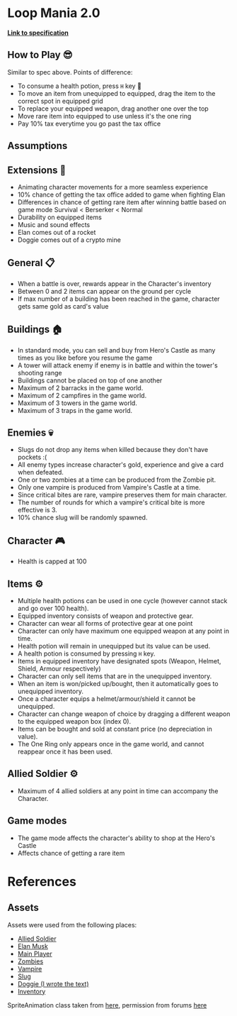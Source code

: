 # Loop Mania 2.0

[**Link to specification**](https://gitlab.cse.unsw.edu.au/COMP2511/21T2/project-specification)

## How to Play :sunglasses:
Similar to spec above. Points of difference:

- To consume a health potion, press ```H``` key :tea:
- To move an item from unequipped to equipped, drag the item to the correct spot in equipped grid
- To replace your equipped weapon, drag another one over the top
- Move rare item into equipped to use unless it's the one ring
- Pay 10% tax everytime you go past the tax office 

## Assumptions

## Extensions :construction_worker:
- Animating character movements for a more seamless experience
- 10% chance of getting the tax office added to game when fighting Elan
- Differences in chance of getting rare item after winning battle based on game mode 
                            Survival < Berserker < Normal
- Durability on equipped items 
- Music and sound effects
- Elan comes out of a rocket
- Doggie comes out of a crypto mine


## General :clipboard:
- When a battle is over, rewards appear in the Character's inventory
- Between 0 and 2 items can appear on the ground per cycle
- If max number of a building has been reached in the game, character gets same gold as card's value

## Buildings :house:
- In standard mode, you can sell and buy from Hero's Castle as many times as you like before you resume the game
- A tower will attack enemy if enemy is in battle and within the tower's shooting range
- Buildings cannot be placed on top of one another
- Maximum of 2 barracks in the game world.
- Maximum of 2 campfires in the game world.
- Maximum of 3 towers in the game world.
- Maximum of 3 traps in the game world.

## Enemies :skull:
- Slugs do not drop any items when killed because they don't have pockets :(
- All enemy types increase character's gold, experience and give a card when defeated.
- One or two zombies at a time can be produced from the Zombie pit.
- Only one vampire is produced from Vampire's Castle at a time.
- Since critical bites are rare, vampire preserves them for main character.
- The number of rounds for which a vampire's critical bite is more effective is 3.
- 10% chance slug will be randomly spawned.


## Character :video_game:
- Health is capped at 100


## Items :gear:
- Multiple health potions can be used in one cycle (however cannot stack and go over 100 health).
- Equipped inventory consists of weapon and protective gear.
- Character can wear all forms of protective gear at one point
- Character can only have maximum one equipped weapon at any point in time.
- Health potion will remain in unequipped but its value can be used.
- A health potion is consumed by pressing ```H``` key.
- Items in equipped inventory have designated spots (Weapon, Helmet, Shield, Armour respectively)
- Character can only sell items that are in the unequipped inventory.
- When an item is won/picked up/bought, then it automatically goes to unequipped inventory.
- Once a character equips a helmet/armour/shield it cannot be unequipped.
- Character can change weapon of choice by dragging a different weapon to the equipped weapon box (index 0).
- Items can be bought and sold at constant price (no depreciation in value).
- The One Ring only appears once in the game world, and cannot reappear once it has been used.

## Allied Soldier :gear:
- Maximum of 4 allied soldiers at any point in time can accompany the Character.


## Game modes
- The game mode affects the character's ability to shop at the Hero's Castle
- Affects chance of getting a rare item

# References
## Assets
Assets were used from the following places:
- [Allied Soldier](https://lionheart963.itch.io/4-directional-character)
- [Elan Musk](https://www.spriters-resource.com/fullview/128323)
- [Main Player](https://szadiart.itch.io/rpg-main-character)
- [Zombies](https://opengameart.org/content/zombie-rpg-sprites)
- [Vampire](http://finalbossblues.com/timefantasy/wp-content/uploads/2015/10/vampire.png)
- [Slug](https://opengameart.org/content/a-load-of-overworld-34-rpg-sprites)
- [Doggie (I wrote the text)](https://forums.rpgmakerweb.com/index.php?attachments/dog-png.129710/)
- [Inventory](https://opengameart.org/content/golden-ui)

SpriteAnimation class taken from [here](https://netopyr.com/2012/03/09/creating-a-sprite-animation-with-javafx), permission from forums [here](https://edstem.org/courses/5957/discussion/533499)